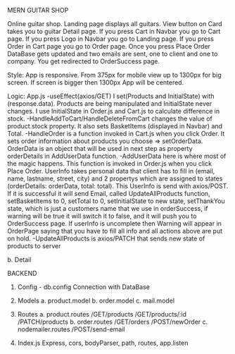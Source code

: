 MERN GUITAR SHOP

Online guitar shop. Landing page displays all guitars. View button on Card takes you to guitar Detail page. If you press Cart in Navbar you go to Cart page. If you press Logo in Navbar you go to Landing page. If you press Order in Cart page you go to Order page. Once you press Place Order DataBase gets updated and two emails are sent, one to client and one to company. You get redirected to OrderSuccess page.

Style:
App is responsive. From 375px for mobile view up to 1300px for big screen. If screen is bigger then 1300px App will be centered.

Logic:
App.js 
-useEffect(axios/GET) I set(Products and InitialState) with (response.data). Products are being manipulated and InitialState never changes. I use InitialState in Order.js and Cart.js to calculate difference in stock.
-HandleAddToCart/HandleDeleteFromCart changes the value of product.stock property. It also sets BasketItems (displayed in Navbar) and Total.
-HandleOrder is a function invoked in Cart.js when you click Order. It sets order information about products you choose => setOrderData. OrderData is an object that will be used in next step as property orderDetails in AddUserData function.
-AddUserData here is where most of the magic happens. This function is invoked in Order.js when you click Place Order. UserInfo takes personal data that client has to fill in (email, name, lastname, street, city) and 2 propertys which are assigned to states (orderDetails: orderData, total: total). This UserInfo is send with axios/POST. If it is successful it will send Email, called UpdateAllProducts function, setBasketItems to 0, setTotal to 0, setInitialState to new state, setThankYou state, which is just a customers name that we use in orderSuccess, if warning will be true it will switch it to false, and it will push you to OrderSuccess page. If userInfo is uncomplete then Warning will appear in OrderPage saying that you have to fill all info and all actions above are put on hold.
-UpdateAllProducts is axios/PATCH that sends new state of products to server

b. Detail

BACKEND
1. Config - db.config
Connection with DataBase

2. Models
a. product.model
b. order.model
c. mail.model

3. Routes
a. product.routes
/GET/products
/GET/products/:id
/PATCH/products
b. order.routes
/GET/orders
/POST/newOrder
c. nodemailer.routes
/POST/send-email

4. Index.js
Express, cors, bodyParser, path, routes, app.listen





